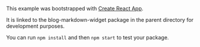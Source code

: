 This example was bootstrapped with [Create React App](https://github.com/facebook/create-react-app).

It is linked to the blog-markdown-widget package in the parent directory for development purposes.

You can run `npm install` and then `npm start` to test your package.
